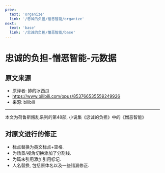 ```yaml
---
prev:
  text: 'organize'
  link: '/忠诚的负担/憎恶智能/organize'
next:
  text: 'base'
  link: '/忠诚的负担/憎恶智能/base'
---
```


# 忠诚的负担-憎恶智能-元数据

## 原文来源

+ 原译者: 帥的冰西瓜
+ <https://www.bilibili.com/opus/853766535559249926>
+ 来源: bilibili

--------

本文为荷鲁斯叛乱系列的第48部, 小说集《忠诚的负担》中的《憎恶智能》

## 对原文进行的修正

+ 标点替换为英文标点+空格.
+ 为场景/视角切换添加了分割线.
+ 为篇末引用添加引用标记.
+ 人名替换, 包括原体名以及一些错漏修正.
